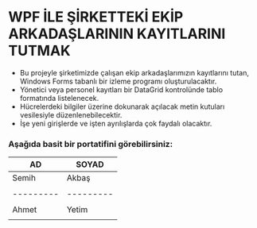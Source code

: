 # WPF İLE ŞİRKETTEKİ EKİP ARKADAŞLARININ KAYITLARINI TUTMAK

- Bu projeyle şirketimizde çalışan ekip arkadaşlarımızın kayıtlarını tutan, Windows Forms tabanlı bir izleme programı oluşturulacaktır.
- Yönetici veya personel kayıtları bir DataGrid kontrolünde tablo formatında listelenecek. 
- Hücrelerdeki bilgiler üzerine dokunarak açılacak metin kutuları vesilesiyle düzenlenebilecektir.
- İşe yeni girişlerde ve işten ayrılışlarda çok faydalı olacaktır.

### Aşağıda basit bir portatifini görebilirsiniz:

|      AD       |     SOYAD      |
|---------------|----------------| 
|     Semih     |      Akbaş     |
|               |                |
|   ---------   |    ---------   |
|               |                |
|     Ahmet     |      Yetim     |
|               |                |

